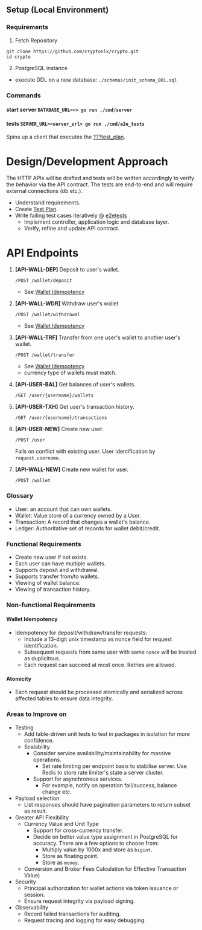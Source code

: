 ## Setup (Local Environment)

### Requirements

1. Fetch Repository

``` /bin/sh
git clone https://github.com/cryptonlx/crypto.git
cd crypto
```

2. PostgreSQL instance

- execute DDL on a new database: `./schemas/init_schema_001.sql`

### Commands

#### start server `DATABASE_URL=<> go run ./cmd/server`

#### tests `SERVER_URL=<server_url> go run ./cmd/e2e_tests`

Spins up a client that executes the [???test_plan](???).

# Design/Development Approach

The HTTP APIs will be drafted and tests will be written accordingly to verify the behavior via the API contract.
The tests are end-to-end and will require external connections (db etc.).

- Understand requirements.
- Create [Test Plan](./test_plan.md).
- Write failing test cases iteratively @ [e2etests](./cmd/e2e_tests)
    - Implement controller, application logic and database layer.
    - Verify, refine and update API contract.

# API Endpoints

1. **[API-WALL-DEP]** Deposit to user's wallet.

   `/POST /wallet/deposit`

    - See [Wallet Idempotency](#wallet-idempotency)
2. **[API-WALL-WDR]** Withdraw user's wallet

   `/POST /wallet/withdrawal`

    - See [Wallet Idempotency](#wallet-idempotency)
3. **[API-WALL-TRF]** Transfer from one user's wallet to another user's wallet.

   `/POST /wallet/transfer`

    - See [Wallet Idempotency](#wallet-idempotency)
    - currency type of wallets must match.
4. **[API-USER-BAL]** Get balances of user's wallets.

   `/GET /user/{username}/wallets`

5. **[API-USER-TXH]** Get user's transaction history.

   `/GET /user/{username}/transactions`

6. **[API-USER-NEW]** Create new user.

   `/POST /user`

   Fails on conflict with existing user. User identification by `request.username`.
7. **[API-WALL-NEW]** Create new wallet for user.

   `/POST /wallet`

### Glossary

- User: an account that can own wallets.
- Wallet: Value store of a currency owned by a User.
- Transaction: A record that changes a wallet's balance.
- Ledger: Authoritative set of records for wallet debit/credit.

### Functional Requirements

- Create new user if not exists.
- Each user can have multiple wallets.
- Supports deposit and withdrawal.
- Supports transfer from/to wallets.
- Viewing of wallet balance.
- Viewing of transaction history.

### Non-functional Requirements

#### Wallet Idempotency

- Idempotency for deposit/withdraw/transfer requests:
    - Include a 13-digit unix timestamp as nonce field for request identification.
    - Subsequent requests from same user with same `nonce` will be treated as duplicitous.
    - Each request can succeed at most once. Retries are allowed.

#### Atomicity

- Each request should be processed atomically and serialized across affected tables to ensure data integrity.

### Areas to Improve on

- Testing
    - Add table-driven unit tests to test in packages in isolation for more confidence.
  - Scalability
      - Consider service availability/maintainability for massive operations.
          - Set rate limiting per endpoint basis to stabilise server. Use Redis to store rate limiter's state a server
            cluster.
      - Support for asynchronous services.
          - For example, notify on operation fail/success, balance change etc.
- Payload selection
    - List responses should have pagination parameters to return subset as result.
- Greater API Flexibility
    - Currency Value and Unit Type
        - Support for cross-currency transfer.
        - Decide on better value type assignment in PostgreSQL for accuracy. There are a few options to choose from:
            - Multiply value by 1000x and store as `bigint`.
            - Store as floating point.
            - Store as `money`.
    - Conversion and Broker Fees Calculation for Effective Transaction Value)
- Security
    - Principal authorization for wallet actions via token issuance or session.
    - Ensure request integrity via payload signing.
- Observability
    - Record failed transactions for auditing.
    - Request tracing and logging for easy debugging.
